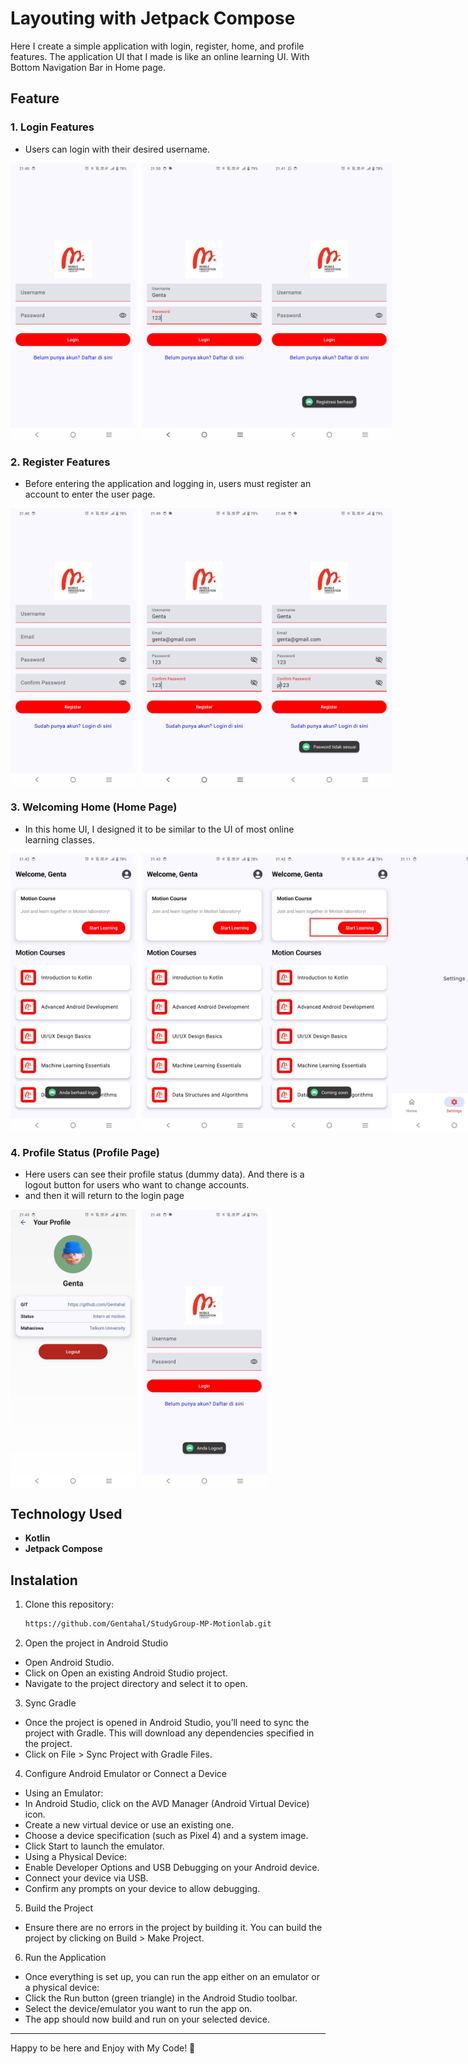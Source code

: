 # Layouting with Jetpack Compose

Here I create a simple application with login, register, home, and profile features. The application UI that I made is like an online learning UI.
With Bottom Navigation Bar in Home page.

## Feature

### 1. **Login Features**
   - Users can login with their desired username.
   <div style="display: flex;">
     <img src="app/src/main/res/drawable/doc1.jpg" width="200" style="margin-right: 10px;"/>
     <img src="app/src/main/res/drawable/doc5.jpg" width="200"/>
     <img src="app/src/main/res/drawable/doc6.jpg" width="200"/>
   </div>

### 2. **Register Features**
   - Before entering the application and logging in, users must register an account to enter the user page.
   <div style="display: flex;">
     <img src="app/src/main/res/drawable/doc2.jpg" width="200" style="margin-right: 10px;"/>
     <img src="app/src/main/res/drawable/doc4.jpg" width="200"/>
     <img src="app/src/main/res/drawable/doc3.jpg" width="200"/>
   </div>   

### 3. **Welcoming Home (Home Page)**
   - In this home UI, I designed it to be similar to the UI of most online learning classes.
   <div style="display: flex;">
     <img src="app/src/main/res/drawable/doc7.jpg" width="200" style="margin-right: 10px;"/>
     <img src="app/src/main/res/drawable/doc8.jpg" width="200"/>
     <img src="app/src/main/res/drawable/doc9.jpg" width="200"/>
     <img src="app/src/main/res/drawable/navbar_1.jpeg" width="200"/>
     <img src="app/src/main/res/drawable/navbar_2.jpeg" width="200"/>
   </div> 

### 4. **Profile Status (Profile Page)**
   - Here users can see their profile status (dummy data). And there is a logout button for users who want to change accounts.
   - and then it will return to the login page
   <div style="display: flex;">
     <img src="app/src/main/res/drawable/doc10.jpg" width="200" style="margin-right: 10px;"/>
     <img src="app/src/main/res/drawable/doc11.jpg" width="200"/>
   </div>

## Technology Used
- **Kotlin** 
- **Jetpack Compose**

## Instalation
1. Clone this repository:

   ```bash
   https://github.com/Gentahal/StudyGroup-MP-Motionlab.git

2. Open the project in Android Studio

  - Open Android Studio.
  - Click on Open an existing Android Studio project.
  - Navigate to the project directory and select it to open.

3. Sync Gradle
  - Once the project is opened in Android Studio, you’ll need to sync the project with Gradle. This will download any dependencies specified in the project.
  - Click on File > Sync Project with Gradle Files.

4. Configure Android Emulator or Connect a Device
  - Using an Emulator:
  - In Android Studio, click on the AVD Manager (Android Virtual Device) icon.
  - Create a new virtual device or use an existing one.
  - Choose a device specification (such as Pixel 4) and a system image.
  - Click Start to launch the emulator.
  - Using a Physical Device:
  - Enable Developer Options and USB Debugging on your Android device.
  - Connect your device via USB.
  - Confirm any prompts on your device to allow debugging.
5. Build the Project
  - Ensure there are no errors in the project by building it. You can build the project by clicking on Build > Make Project.

6. Run the Application
- Once everything is set up, you can run the app either on an emulator or a physical device:
- Click the Run button (green triangle) in the Android Studio toolbar.
- Select the device/emulator you want to run the app on.
- The app should now build and run on your selected device.

---

Happy to be here and Enjoy with My Code! 🚀
